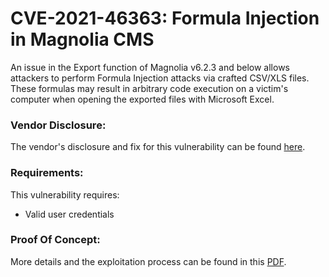 # CVE-2021-46363: Formula Injection in Magnolia CMS

An issue in the Export function of Magnolia v6.2.3 and below allows attackers to perform Formula Injection attacks via crafted CSV/XLS files. These formulas may result in arbitrary code execution on a victim's computer when opening the exported files with Microsoft Excel.

### Vendor Disclosure:

The vendor's disclosure and fix for this vulnerability can be found [here](https://docs.magnolia-cms.com/product-docs/6.2/Releases/Release-notes-for-Magnolia-CMS-6.2.4.html#_security_advisory).

### Requirements:

This vulnerability requires:
<br/>
- Valid user credentials

### Proof Of Concept:

More details and the exploitation process can be found in this [PDF](https://github.com/mbadanoiu/CVE-2021-46363/blob/main/Magnolia%20CMS%20-%20CVE-2021-46363.pdf).
